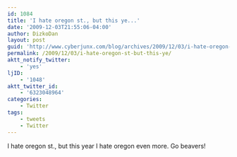 ```yaml
---
id: 1084
title: 'I hate oregon st., but this ye...'
date: '2009-12-03T21:55:06-04:00'
author: DizkoDan
layout: post
guid: 'http://www.cyberjunx.com/blog/archives/2009/12/03/i-hate-oregon-st-but-this-ye/'
permalink: /2009/12/03/i-hate-oregon-st-but-this-ye/
aktt_notify_twitter:
    - 'yes'
ljID:
    - '1048'
aktt_twitter_id:
    - '6323048964'
categories:
    - Twitter
tags:
    - tweets
    - Twitter
---
```


I hate oregon st., but this year I hate oregon even more. Go beavers!